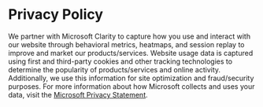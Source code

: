 # Privacy Policy

We partner with Microsoft Clarity to capture how you use and interact with our website through behavioral metrics, heatmaps, and session replay to improve and market our products/services. Website usage data is captured using first and third-party cookies and other tracking technologies to determine the popularity of products/services and online activity. Additionally, we use this information for site optimization and fraud/security purposes. For more information about how Microsoft collects and uses your data, visit the [Microsoft Privacy Statement](https://www.microsoft.com/en-us/privacy/privacystatement).